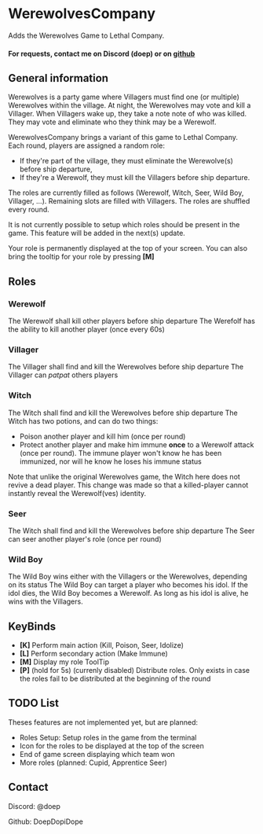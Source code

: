 # WerewolvesCompany

Adds the Werewolves Game to Lethal Company.

#### For requests, contact me on Discord (doep) or on [github](https://github.com/DoepDopiDope/WerewolvesCompany)

## General information

Werewolves is a party game where Villagers must find one (or multiple) Werewolves within the village. At night, the Werewolves may vote and kill a Villager. When Villagers wake up, they take a note note of who was killed. They may vote and eliminate who they think may be a Werewolf.

WerewolvesCompany brings a variant of this game to Lethal Company. Each round, players are assigned a random role:
- If they're part of the village, they must eliminate the Werewolve(s) before ship departure,
- If they're a Werewolf, they must kill the Villagers before ship departure.

The roles are currently filled as follows (Werewolf, Witch, Seer, Wild Boy, Villager, ...). Remaining slots are filled with Villagers. The roles are shuffled every round.

It is not currently possible to setup which roles should be present in the game. This feature will be added in the next(s) update.

Your role is permanently displayed at the top of your screen. You can also bring the tooltip for your role by pressing **[M]**

## Roles

### Werewolf

The Werewolf shall kill other players before ship departure
The Werefolf has the ability to kill another player (once every 60s)

### Villager

The Villager shall find and kill the Werewolves before ship departure
The Villager can *patpat* others players

### Witch

The Witch shall find and kill the Werewolves before ship departure
The Witch has two potions, and can do two things:
- Poison another player and kill him (once per round)
- Protect another player and make him immune **once** to a Werewolf attack (once per round). The immune player won't know he has been immunized, nor will he know he loses his immune status

Note that unlike the original Werewolves game, the Witch here does not revive a dead player. This change was made so that a killed-player cannot instantly reveal the Werewolf(ves) identity.

### Seer

The Witch shall find and kill the Werewolves before ship departure
The Seer can seer another player's role (once per round)

### Wild Boy

The Wild Boy wins either with the Villagers or the Werewolves, depending on its status
The Wild Boy can target a player who becomes his idol. If the idol dies, the Wild Boy becomes a Werewolf. As long as his idol is alive, he wins with the Villagers.

## KeyBinds

- **[K]** Perform main action (Kill, Poison, Seer, Idolize)
- **[L]** Perform secondary action (Make Immune)
- **[M]** Display my role ToolTip
- **[P]** (hold for 5s) (currenly disabled) Distribute roles. Only exists in case the roles fail to be distributed at the beginning of the round

## TODO List

Theses features are not implemented yet, but are planned:

- Roles Setup: Setup roles in the game from the terminal
- Icon for the roles to be displayed at the top of the screen
- End of game screen displaying which team won
- More roles (planned: Cupid, Apprentice Seer)

## Contact

Discord: @doep

Github: DoepDopiDope
